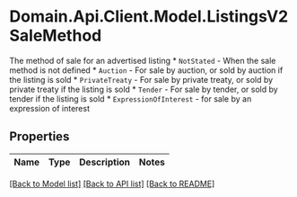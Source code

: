 # Domain.Api.Client.Model.ListingsV2SaleMethod
The method of sale for an advertised listing  * `NotStated` - When the sale method is not defined * `Auction` - For sale by auction, or sold by auction if the listing is sold * `PrivateTreaty` - For sale by private treaty, or sold by private treaty if the listing is sold * `Tender` - For sale by tender, or sold by tender if the listing is sold * `ExpressionOfInterest` - for sale by an expression of interest
## Properties

Name | Type | Description | Notes
------------ | ------------- | ------------- | -------------

[[Back to Model list]](../README.md#documentation-for-models) [[Back to API list]](../README.md#documentation-for-api-endpoints) [[Back to README]](../README.md)

